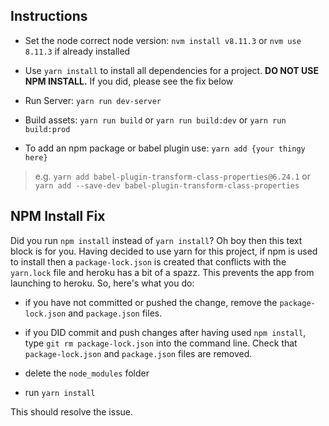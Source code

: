 ## Instructions

 * Set the node correct node version: `nvm install v8.11.3` or `nvm use 8.11.3` if already installed
 
 * Use `yarn install` to install all dependencies for a project. **DO NOT USE NPM INSTALL.** If you did, please see the fix below

 * Run Server: `yarn run dev-server`
 
 * Build assets: `yarn run build` or `yarn run build:dev` or `yarn run build:prod`
 
 * To add an npm package or babel plugin use: `yarn add {your thingy here}`
 
  > e.g. `yarn add babel-plugin-transform-class-properties@6.24.1`
  > or `yarn add --save-dev babel-plugin-transform-class-properties`
  

## NPM Install Fix

Did you run `npm install` instead of `yarn install`? Oh boy then this text block is for you.  Having decided to use yarn for this project, if npm is used to install then a `package-lock.json` is created that conflicts with the `yarn.lock` file and heroku has a bit of a spazz.  This prevents the app from launching to heroku.  So, here's what you do:
 
 * if you have not committed or pushed the change, remove the `package-lock.json` and `package.json` files.
 
 * if you DID commit and push changes after having used `npm install`, type `git rm package-lock.json` into the command line.  Check that `package-lock.json` and `package.json` files are removed.
 
 * delete the `node_modules` folder
 
 * run `yarn install`
 
This should resolve the issue.  